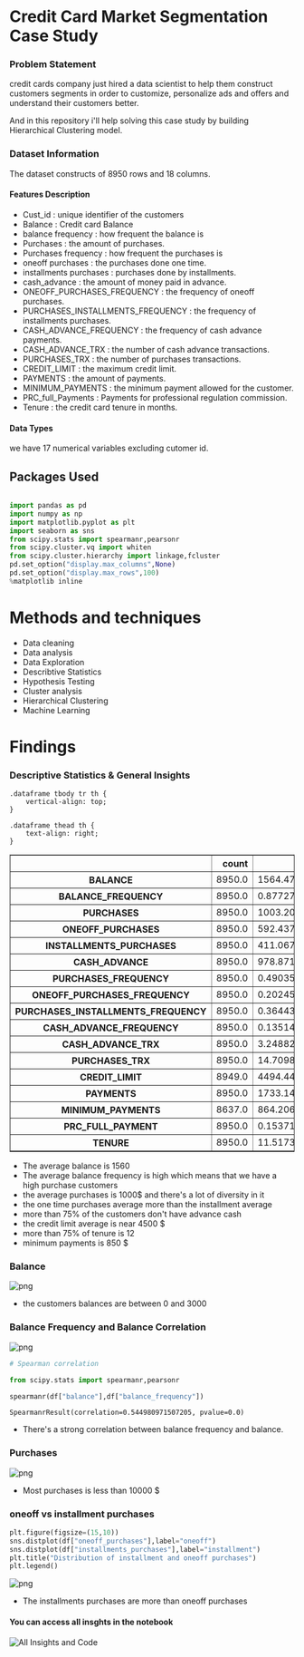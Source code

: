 <span style="color: #f2cf4a; font-family: Times New Roman (serif); font-size: 2em;"></span>
# Credit Card Market Segmentation Case Study

### Problem Statement

credit cards company just hired a data scientist to help them construct customers segments in order to customize, personalize ads and offers and understand their customers better. 

And in this repository i'll help solving this case study by building Hierarchical Clustering model.


### Dataset Information

The dataset constructs of 8950 rows and 18 columns.

#### Features Description

- Cust_id : unique identifier of the customers
- Balance : Credit card Balance
- balance frequency : how frequent the balance is
- Purchases : the amount of purchases.
- Purchases frequency : how frequent the purchases is
- oneoff purchases : the purchases done one time.
- installments purchases : purchases done by installments.
- cash_advance : the amount of money paid in advance.
- ONEOFF_PURCHASES_FREQUENCY : the frequency of oneoff purchases.
- PURCHASES_INSTALLMENTS_FREQUENCY : the frequency of installments purchases.
- CASH_ADVANCE_FREQUENCY : the frequency of cash advance payments.
- CASH_ADVANCE_TRX : the number of cash advance transactions.
- PURCHASES_TRX : the number of purchases transactions.
- CREDIT_LIMIT : the maximum credit limit.
- PAYMENTS : the amount of payments.
- MINIMUM_PAYMENTS : the minimum payment allowed for the customer.
- PRC_full_Payments : Payments for professional regulation commission.
- Tenure : the credit card tenure in months.

#### Data Types
we have 17 numerical variables excluding cutomer id.


## Packages Used 
```python

import pandas as pd
import numpy as np
import matplotlib.pyplot as plt
import seaborn as sns
from scipy.stats import spearmanr,pearsonr
from scipy.cluster.vq import whiten
from scipy.cluster.hierarchy import linkage,fcluster
pd.set_option("display.max_columns",None)
pd.set_option("display.max_rows",100)
%matplotlib inline
```

# Methods and techniques
- Data cleaning
- Data analysis
- Data Exploration
- Describtive Statistics
- Hypothesis Testing
- Cluster analysis
- Hierarchical Clustering
- Machine Learning


# Findings 
### Descriptive Statistics & General Insights
<div>

    .dataframe tbody tr th {
        vertical-align: top;
    }

    .dataframe thead th {
        text-align: right;
    }
</style>
<table border="1" class="dataframe">
  <thead>
    <tr style="text-align: right;">
      <th></th>
      <th>count</th>
      <th>mean</th>
      <th>std</th>
      <th>min</th>
      <th>25%</th>
      <th>50%</th>
      <th>75%</th>
      <th>max</th>
    </tr>
  </thead>
  <tbody>
    <tr>
      <th>BALANCE</th>
      <td>8950.0</td>
      <td>1564.474828</td>
      <td>2081.531879</td>
      <td>0.000000</td>
      <td>128.281915</td>
      <td>873.385231</td>
      <td>2054.140036</td>
      <td>19043.13856</td>
    </tr>
    <tr>
      <th>BALANCE_FREQUENCY</th>
      <td>8950.0</td>
      <td>0.877271</td>
      <td>0.236904</td>
      <td>0.000000</td>
      <td>0.888889</td>
      <td>1.000000</td>
      <td>1.000000</td>
      <td>1.00000</td>
    </tr>
    <tr>
      <th>PURCHASES</th>
      <td>8950.0</td>
      <td>1003.204834</td>
      <td>2136.634782</td>
      <td>0.000000</td>
      <td>39.635000</td>
      <td>361.280000</td>
      <td>1110.130000</td>
      <td>49039.57000</td>
    </tr>
    <tr>
      <th>ONEOFF_PURCHASES</th>
      <td>8950.0</td>
      <td>592.437371</td>
      <td>1659.887917</td>
      <td>0.000000</td>
      <td>0.000000</td>
      <td>38.000000</td>
      <td>577.405000</td>
      <td>40761.25000</td>
    </tr>
    <tr>
      <th>INSTALLMENTS_PURCHASES</th>
      <td>8950.0</td>
      <td>411.067645</td>
      <td>904.338115</td>
      <td>0.000000</td>
      <td>0.000000</td>
      <td>89.000000</td>
      <td>468.637500</td>
      <td>22500.00000</td>
    </tr>
    <tr>
      <th>CASH_ADVANCE</th>
      <td>8950.0</td>
      <td>978.871112</td>
      <td>2097.163877</td>
      <td>0.000000</td>
      <td>0.000000</td>
      <td>0.000000</td>
      <td>1113.821139</td>
      <td>47137.21176</td>
    </tr>
    <tr>
      <th>PURCHASES_FREQUENCY</th>
      <td>8950.0</td>
      <td>0.490351</td>
      <td>0.401371</td>
      <td>0.000000</td>
      <td>0.083333</td>
      <td>0.500000</td>
      <td>0.916667</td>
      <td>1.00000</td>
    </tr>
    <tr>
      <th>ONEOFF_PURCHASES_FREQUENCY</th>
      <td>8950.0</td>
      <td>0.202458</td>
      <td>0.298336</td>
      <td>0.000000</td>
      <td>0.000000</td>
      <td>0.083333</td>
      <td>0.300000</td>
      <td>1.00000</td>
    </tr>
    <tr>
      <th>PURCHASES_INSTALLMENTS_FREQUENCY</th>
      <td>8950.0</td>
      <td>0.364437</td>
      <td>0.397448</td>
      <td>0.000000</td>
      <td>0.000000</td>
      <td>0.166667</td>
      <td>0.750000</td>
      <td>1.00000</td>
    </tr>
    <tr>
      <th>CASH_ADVANCE_FREQUENCY</th>
      <td>8950.0</td>
      <td>0.135144</td>
      <td>0.200121</td>
      <td>0.000000</td>
      <td>0.000000</td>
      <td>0.000000</td>
      <td>0.222222</td>
      <td>1.50000</td>
    </tr>
    <tr>
      <th>CASH_ADVANCE_TRX</th>
      <td>8950.0</td>
      <td>3.248827</td>
      <td>6.824647</td>
      <td>0.000000</td>
      <td>0.000000</td>
      <td>0.000000</td>
      <td>4.000000</td>
      <td>123.00000</td>
    </tr>
    <tr>
      <th>PURCHASES_TRX</th>
      <td>8950.0</td>
      <td>14.709832</td>
      <td>24.857649</td>
      <td>0.000000</td>
      <td>1.000000</td>
      <td>7.000000</td>
      <td>17.000000</td>
      <td>358.00000</td>
    </tr>
    <tr>
      <th>CREDIT_LIMIT</th>
      <td>8949.0</td>
      <td>4494.449450</td>
      <td>3638.815725</td>
      <td>50.000000</td>
      <td>1600.000000</td>
      <td>3000.000000</td>
      <td>6500.000000</td>
      <td>30000.00000</td>
    </tr>
    <tr>
      <th>PAYMENTS</th>
      <td>8950.0</td>
      <td>1733.143852</td>
      <td>2895.063757</td>
      <td>0.000000</td>
      <td>383.276166</td>
      <td>856.901546</td>
      <td>1901.134317</td>
      <td>50721.48336</td>
    </tr>
    <tr>
      <th>MINIMUM_PAYMENTS</th>
      <td>8637.0</td>
      <td>864.206542</td>
      <td>2372.446607</td>
      <td>0.019163</td>
      <td>169.123707</td>
      <td>312.343947</td>
      <td>825.485459</td>
      <td>76406.20752</td>
    </tr>
    <tr>
      <th>PRC_FULL_PAYMENT</th>
      <td>8950.0</td>
      <td>0.153715</td>
      <td>0.292499</td>
      <td>0.000000</td>
      <td>0.000000</td>
      <td>0.000000</td>
      <td>0.142857</td>
      <td>1.00000</td>
    </tr>
    <tr>
      <th>TENURE</th>
      <td>8950.0</td>
      <td>11.517318</td>
      <td>1.338331</td>
      <td>6.000000</td>
      <td>12.000000</td>
      <td>12.000000</td>
      <td>12.000000</td>
      <td>12.00000</td>
    </tr>
  </tbody>
</table>
</div>

- The average balance is 1560
- The average balance frequency is high which means that we have a high purchase customers
- the average purchases is 1000$ and there's a lot of diversity in it
- the one time purchases average more than the installment average
- more than 75% of the customers don't have advance cash
- the credit limit average is near 4500 $
- more than 75% of tenure is 12
- minimum payments is 850 $


### Balance 

![png](Figures/code_18_2.png)
    


- the customers balances are between 0 and 3000


### Balance Frequency and Balance Correlation

![png](Figures/code_27_2.png)

```python
# Spearman correlation

from scipy.stats import spearmanr,pearsonr

spearmanr(df["balance"],df["balance_frequency"])

```




    SpearmanrResult(correlation=0.544980971507205, pvalue=0.0)

- There's a strong correlation between balance frequency and balance.


### Purchases

![png](Figures/code_32_2.png)
    


- Most purchases is less than 10000 $ 


### oneoff vs installment purchases


```python
plt.figure(figsize=(15,10))
sns.distplot(df["oneoff_purchases"],label="oneoff")
sns.distplot(df["installments_purchases"],label="installment")
plt.title("Distribution of installment and oneoff purchases")
plt.legend()
```
![png](Figures/code_41_2.png)

- The installments purchases are more than oneoff purchases


#### You can access all insghts in the notebook
![All Insights and Code](https://github.com/Mokashaa2000/Credit-Card-Market-Segmentation-Project/blob/main/Code.ipynb)
